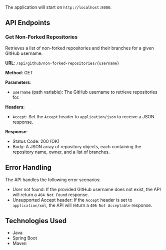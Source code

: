 The application will start on `http://localhost:8080`.

## API Endpoints

### Get Non-Forked Repositories

Retrieves a list of non-forked repositories and their branches for a given GitHub username.

**URL**: `/api/github/non-forked-repositories/{username}`

**Method**: GET

**Parameters**:
- `username` (path variable): The GitHub username to retrieve repositories for.

**Headers**:
- `Accept`: Set the `Accept` header to `application/json` to receive a JSON response.

**Response**:
- Status Code: 200 (OK)
- Body: A JSON array of repository objects, each containing the repository name, owner, and a list of branches.

## Error Handling

The API handles the following error scenarios:

- User not found: If the provided GitHub username does not exist, the API will return a `404 Not Found` response.
- Unsupported Accept header: If the `Accept` header is set to `application/xml`, the API will return a `406 Not Acceptable` response.

## Technologies Used

- Java
- Spring Boot
- Maven
